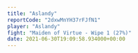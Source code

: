 ```yaml
---
title: "Aslandy"
reportCode: "2dxwMnYH37rFJfN1"
player: "Aslandy"
fight: "Maiden of Virtue - Wipe 1 (27%)"
date: 2021-06-30T19:09:58.934000+00:00
---
```

